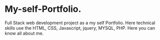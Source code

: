 # My-self-Portfolio.
Full Stack web development project as a my self Portfolio.
Here technical skills use the HTML, CSS, Javascript, jquery, MYSQL, PHP.
Here you can know all about me.
